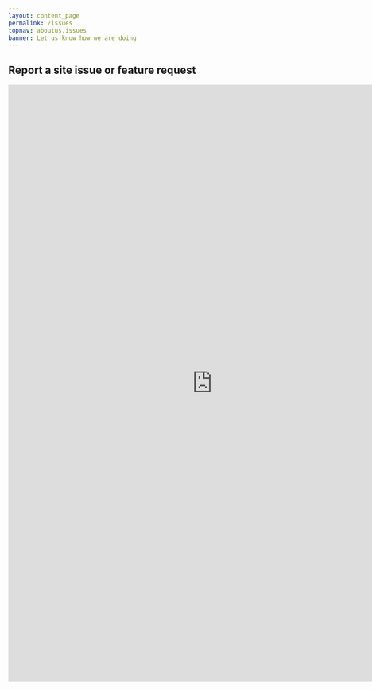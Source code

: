 ```yaml
---
layout: content_page
permalink: /issues
topnav: aboutus.issues
banner: Let us know how we are doing
---
```



## Report a site issue or feature request

<iframe src="https://forms.gle/4aKhPjnii1h4FNuV8" width="820" height="1200" frameborder="0" marginheight="0" marginwidth="0">Loading…</iframe>
